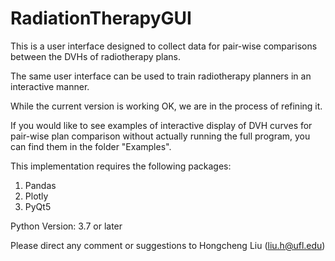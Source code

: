 # RadiationTherapyGUI

This is a user interface designed to collect data for pair-wise comparisons between the DVHs of radiotherapy plans.

The same user interface can be used to train radiotherapy planners in an interactive manner.

While the current version is working OK, we are in the process of refining it.

If you would like to see examples of interactive display of DVH curves for pair-wise plan comparison without actually running the full program, you can find them in the folder "Examples". 



This implementation requires the following packages:

1. Pandas
2. Plotly
3. PyQt5

Python Version: 3.7 or later

Please direct any comment or suggestions to Hongcheng Liu (liu.h@ufl.edu)
